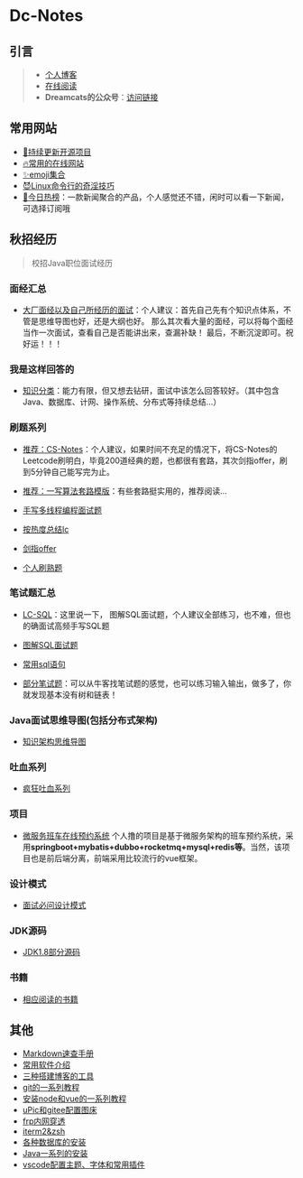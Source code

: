 # Dc-Notes
## 引言
> - [个人博客](http://dreamcat.ink/blog)
> - [在线阅读](http://dsystem.dreamcat.ink/#/)
> - **Dreamcats的公众号**：[访问链接](https://mp.weixin.qq.com/s/NTRnfdPcr2pVnTvhFMYJCg)

## 常用网站
- [:bookmark:持续更新开源项目](/Tools/other/开源github.md)
- [:fire:常用的在线网站](/Tools/other/常用网站.md)
- [:sparkles:emoji集合](/Tools/other/github表情图标.md)
- [:smiling_imp:Linux命令行的奇淫技巧](/Tools/other/linux命令行.md)
- [📖今日热榜](https://tophub.today/)：一款新闻聚合的产品，个人感觉还不错，闲时可以看一下新闻，可选择订阅哦

## 秋招经历
> 校招Java职位面试经历

### 面经汇总
- [大厂面经以及自己所经历的面试](/Java/mianjing/README.md)：个人建议：首先自己先有个知识点体系，不管是思维导图也好，还是大纲也好。
  那么其次看大量的面经，可以将每个面经当作一次面试，查看自己是否能讲出来，查漏补缺！
  最后，不断沉淀即可。祝好运！！！

### 我是这样回答的
- [知识分类](/Java/classify/README.md)：能力有限，但又想去钻研，面试中该怎么回答较好。（其中包含Java、数据库、计网、操作系统、分布式等持续总结...）

### 刷题系列 
- [推荐：CS-Notes](https://cyc2018.github.io/CS-Notes/#/?id=✏️-算法)：个人建议，如果时间不充足的情况下，将CS-Notes的Leetcode刷明白，毕竟200道经典的题，也都很有套路，其次剑指offer，刷到5分钟自己能写完为止。

- [推荐：一写算法套路模版](https://github.com/labuladong/fucking-algorithm)：有些套路挺实用的，推荐阅读...

- [手写多线程编程面试题](/Java/alg/多线程编程题.md)
- [按热度总结lc](/Java/alg/按热度总结lc.md)
- [剑指offer](/Java/alg/剑指offer.md)
- [个人刷熟题](/Java/alg/个人刷熟题.md)


### 笔试题汇总

- [LC-SQL](/Java/bishi/sql.md)：这里说一下， 图解SQL面试题，个人建议全部练习，也不难，但也的确面试高频手写SQL题
- [图解SQL面试题](https://zhuanlan.zhihu.com/p/38354000)
- [常用sql语句](Java/other/常用sql.md)

- [部分笔试题](/Java/bishi/README.md)：可以从牛客找笔试题的感觉，也可以练习输入输出，做多了，你就发现基本没有树和链表！

### Java面试思维导图(包括分布式架构)
- [知识架构思维导图](Java/mind/README.md)

### 吐血系列
- [疯狂吐血系列](Java/crazy/README.md)

### 项目
- [微服务班车在线预约系统](/Java/bus/README.md) 个人撸的项目是基于微服务架构的班车预约系统，采用**springboot+mybatis+dubbo+rocketmq+mysql+redis等**。当然，该项目也是前后端分离，前端采用比较流行的vue框架。

### 设计模式
- [面试必问设计模式](/Java/mode/README.md)

### JDK源码

- [JDK1.8部分源码](Java/jdk/README.md)

### 书籍

- [相应阅读的书籍](Java/other/books.md)

## 其他

- [Markdown速查手册](Tools/md/README.md)
- [常用软件介绍](Tools/software/README.md)
- [三种搭建博客的工具](Tools/blog/README.md)
- [git的一系列教程](Tools/git/README.md)
- [安装node和vue的一系列教程](Tools/vue/README.md)
- [uPic和gitee配置图床](Tools/other/uPic和gitee配置图床.md)
- [frp内网穿透](Tools/other/frp内网穿透.md)
- [iterm2&zsh](Tools/other/iterm2&zsh.md)
- [各种数据库的安装](Tools/db/README.md)
- [Java一系列的安装](Tools/java/README.md)
- [vscode配置主题、字体和常用插件](Tools/other/vscode配置主题、字体和常用插件.md)
